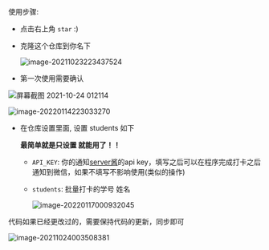 使用步骤:

- 点击右上角 `star` :)

- 克隆这个仓库到你名下

  <img src="https://img2020.cnblogs.com/blog/1535189/202110/1535189-20211024011444220-574369804.png" alt="image-20211023223437524"  />

- 第一次使用需要确认

![屏幕截图 2021-10-24 012114](https://img2020.cnblogs.com/blog/1535189/202110/1535189-20211024012336869-1205037702.png)

![image-20220114223033270](https://s2.loli.net/2022/01/14/MEXvPQuyGDVaxLz.png)

- 在仓库设置里面, 设置 students 如下

  **最简单就是只设置 就能用了！！** 

  - `API_KEY`: 你的通知[server酱](http://sc.ftqq.com/3.version)的api key，填写之后可以在程序完成打卡之后通知到微信，如果不填写不影响使用(类似的操作)

  - `students`: 批量打卡的学号 姓名

    ![image-20220117000932045](https://s2.loli.net/2022/01/17/4WszhCYcuQjqwI9.png)

    


代码如果已经更改过的，需要保持代码的更新，同步即可

![image-20211024003508381](https://img2020.cnblogs.com/blog/1535189/202110/1535189-20211024011443314-1404804501.png)

